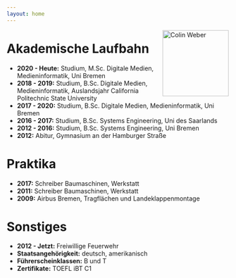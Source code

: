 ```yaml
---
layout: home
---
```


<div style="float:right;"><a href="https://colinweber.github.io"><img src="/assets/webercolin.jpg" alt="Colin Weber" width="150"/></a></div>

# Akademische Laufbahn
<ul>
    <li><b>2020 - Heute:</b> Studium, M.Sc. Digitale Medien, Medieninformatik, Uni Bremen</li>
    <li><b>2018 - 2019:</b> Studium, B.Sc. Digitale Medien, Medieninformatik, Auslandsjahr California Politechnic State University</li>
    <li><b>2017 - 2020:</b> Studium, B.Sc. Digitale Medien, Medieninformatik, Uni Bremen</li>
    <li><b>2016 - 2017:</b> Studium, B.Sc. Systems Engineering, Uni des Saarlands</li>
    <li><b>2012 - 2016:</b> Studium, B.Sc. Systems Engineering, Uni Bremen</li>
    <li><b>2012:</b> Abitur, Gymnasium an der Hamburger Straße</li>
  
  
  
  
</ul>  

# Praktika
<ul>
  <li><b>2017:</b> Schreiber Baumaschinen, Werkstatt</li>
  <li><b>2011:</b> Schreiber Baumaschinen, Werkstatt</li>
  <li><b>2009:</b> Airbus Bremen, Tragflächen und Landeklappenmontage </li>
  
  
</ul> 

# Sonstiges
<ul>
  <li><b>2012 - Jetzt:</b> Freiwillige Feuerwehr</li>
  <li><b>Staatsangehörigkeit:</b> deutsch, amerikanisch</li>
  <li><b>Führerscheinklassen:</b> B und T</li>
  <li><b>Zertifikate:</b> TOEFL iBT C1</li>
</ul>